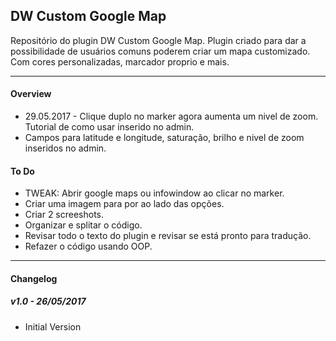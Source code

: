 ## DW Custom Google Map
Repositório do plugin DW Custom Google Map.
Plugin criado para dar a possibilidade de usuários comuns poderem criar um mapa customizado. Com cores personalizadas, marcador proprio e mais.

---

#### Overview
* 29.05.2017 - Clique duplo no marker agora aumenta um nivel de zoom. Tutorial de como usar inserido no admin.
* Campos para latitude e longitude, saturação, brilho e nivel de zoom inseridos no admin.

#### To Do
* TWEAK: Abrir google maps ou infowindow ao clicar no marker.
* Criar uma imagem para por ao lado das opções.
* Criar 2 screeshots.
* Organizar e splitar o código.
* Revisar todo o texto do plugin e revisar se está pronto para tradução.
* Refazer o código usando OOP.

---

#### Changelog
##### v1.0 - 26/05/2017
* Initial Version
